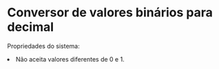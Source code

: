 # Conversor de valores binários para decimal
Propriedades do sistema:
<li>Não aceita valores diferentes de 0 e 1.</li>
